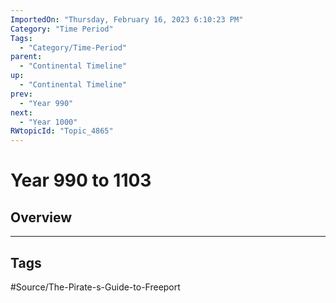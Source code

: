 ```yaml
---
ImportedOn: "Thursday, February 16, 2023 6:10:23 PM"
Category: "Time Period"
Tags:
  - "Category/Time-Period"
parent:
  - "Continental Timeline"
up:
  - "Continental Timeline"
prev:
  - "Year 990"
next:
  - "Year 1000"
RWtopicId: "Topic_4865"
---
```

# Year 990 to 1103
## Overview

---
## Tags
#Source/The-Pirate-s-Guide-to-Freeport

